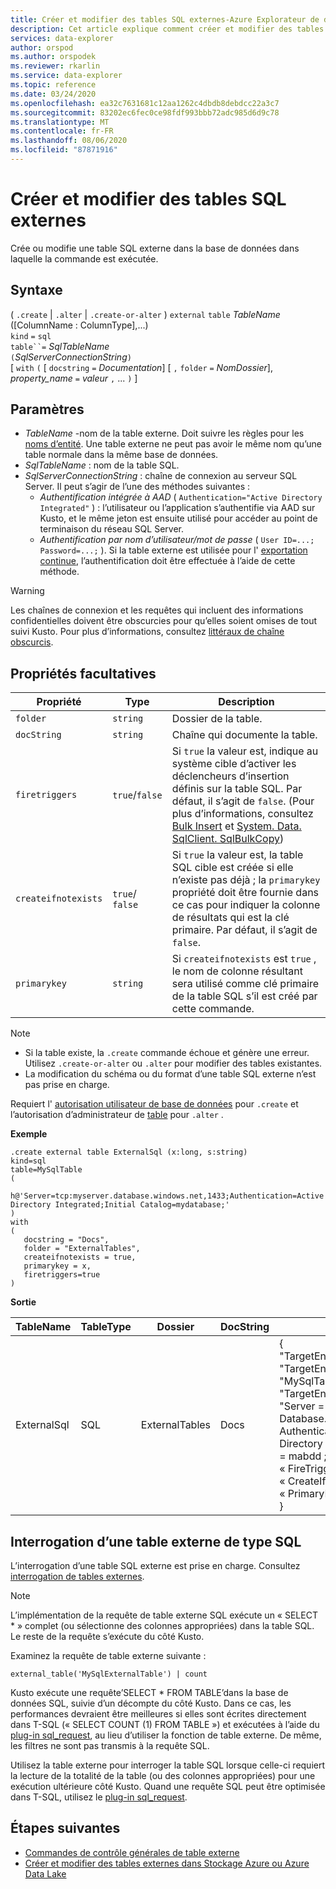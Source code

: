 ```yaml
---
title: Créer et modifier des tables SQL externes-Azure Explorateur de données
description: Cet article explique comment créer et modifier des tables SQL externes.
services: data-explorer
author: orspod
ms.author: orspodek
ms.reviewer: rkarlin
ms.service: data-explorer
ms.topic: reference
ms.date: 03/24/2020
ms.openlocfilehash: ea32c7631681c12aa1262c4dbdb8debdcc22a3c7
ms.sourcegitcommit: 83202ec6fec0ce98fdf993bbb72adc985d6d9c78
ms.translationtype: MT
ms.contentlocale: fr-FR
ms.lasthandoff: 08/06/2020
ms.locfileid: "87871916"
---
```

# <a name="create-and-alter-external-sql-tables"></a>Créer et modifier des tables SQL externes

Crée ou modifie une table SQL externe dans la base de données dans laquelle la commande est exécutée.  

## <a name="syntax"></a>Syntaxe

( `.create`  |  `.alter`  |  `.create-or-alter` ) `external` `table` *TableName* ([ColumnName : ColumnType],...)  
`kind` `=` `sql`  
`table``=` *SqlTableName*  
`(`*SqlServerConnectionString*`)`  
[ `with` `(` [ `docstring` `=` *Documentation*] [ `,` `folder` `=` *NomDossier*], *property_name* `=` *valeur* `,` ... `)` ]

## <a name="parameters"></a>Paramètres

* *TableName* -nom de la table externe. Doit suivre les règles pour les [noms d’entité](../query/schema-entities/entity-names.md). Une table externe ne peut pas avoir le même nom qu’une table normale dans la même base de données.
* *SqlTableName* : nom de la table SQL.
* *SqlServerConnectionString* : chaîne de connexion au serveur SQL Server. Il peut s’agir de l’une des méthodes suivantes : 
  * *Authentification intégrée à AAD* ( `Authentication="Active Directory Integrated"` ) : l’utilisateur ou l’application s’authentifie via AAD sur Kusto, et le même jeton est ensuite utilisé pour accéder au point de terminaison du réseau SQL Server.
  * *Authentification par nom d’utilisateur/mot de passe* ( `User ID=...; Password=...;` ). Si la table externe est utilisée pour l' [exportation continue](data-export/continuous-data-export.md), l’authentification doit être effectuée à l’aide de cette méthode. 

> [!WARNING]
> Les chaînes de connexion et les requêtes qui incluent des informations confidentielles doivent être obscurcies pour qu’elles soient omises de tout suivi Kusto. Pour plus d’informations, consultez [littéraux de chaîne obscurcis](../query/scalar-data-types/string.md#obfuscated-string-literals).

## <a name="optional-properties"></a>Propriétés facultatives

| Propriété            | Type            | Description                          |
|---------------------|-----------------|---------------------------------------------------------------------------------------------------|
| `folder`            | `string`        | Dossier de la table.                  |
| `docString`         | `string`        | Chaîne qui documente la table.      |
| `firetriggers`      | `true`/`false`  | Si `true` la valeur est, indique au système cible d’activer les déclencheurs d’insertion définis sur la table SQL. Par défaut, il s’agit de `false`. (Pour plus d’informations, consultez [Bulk Insert](https://msdn.microsoft.com/library/ms188365.aspx) et [System. Data. SqlClient. SqlBulkCopy](https://msdn.microsoft.com/library/system.data.sqlclient.sqlbulkcopy(v=vs.110).aspx)) |
| `createifnotexists` | `true`/ `false` | Si `true` la valeur est, la table SQL cible est créée si elle n’existe pas déjà ; la `primarykey` propriété doit être fournie dans ce cas pour indiquer la colonne de résultats qui est la clé primaire. Par défaut, il s’agit de `false`.  |
| `primarykey`        | `string`        | Si `createifnotexists` est `true` , le nom de colonne résultant sera utilisé comme clé primaire de la table SQL s’il est créé par cette commande.                  |

> [!NOTE]
> * Si la table existe, la `.create` commande échoue et génère une erreur. Utilisez `.create-or-alter` ou `.alter` pour modifier des tables existantes. 
> * La modification du schéma ou du format d’une table SQL externe n’est pas prise en charge. 

Requiert l' [autorisation utilisateur de base de données](../management/access-control/role-based-authorization.md) pour `.create` et l’autorisation d’administrateur de [table](../management/access-control/role-based-authorization.md) pour `.alter` . 
 
**Exemple** 

```kusto
.create external table ExternalSql (x:long, s:string) 
kind=sql
table=MySqlTable
( 
   h@'Server=tcp:myserver.database.windows.net,1433;Authentication=Active Directory Integrated;Initial Catalog=mydatabase;'
)
with 
(
   docstring = "Docs",
   folder = "ExternalTables", 
   createifnotexists = true,
   primarykey = x,
   firetriggers=true
)  
```

**Sortie**

| TableName   | TableType | Dossier         | DocString | Propriétés                            |
|-------------|-----------|----------------|-----------|---------------------------------------|
| ExternalSql | SQL       | ExternalTables | Docs      | {<br>  "TargetEntityKind": "sqltable'",<br>  "TargetEntityName": "MySqlTable",<br>  "TargetEntityConnectionString" : "Server = TCP :myserver. Database. Windows. net, 1433 ; Authentication = Active Directory intégré ; initial catalog = mabdd ;»,<br>  « FireTriggers » : true,<br>  « CreateIfNotExists » : true,<br>  « PrimaryKey » : « x »<br>} |

## <a name="querying-an-external-table-of-type-sql"></a>Interrogation d’une table externe de type SQL 

L’interrogation d’une table SQL externe est prise en charge. Consultez [interrogation de tables externes](../../data-lake-query-data.md). 

> [!Note]
> L’implémentation de la requête de table externe SQL exécute un « SELECT * » complet (ou sélectionne des colonnes appropriées) dans la table SQL. Le reste de la requête s’exécute du côté Kusto. 

Examinez la requête de table externe suivante : 

```kusto
external_table('MySqlExternalTable') | count
```

Kusto exécute une requête’SELECT * FROM TABLE’dans la base de données SQL, suivie d’un décompte du côté Kusto. Dans ce cas, les performances devraient être meilleures si elles sont écrites directement dans T-SQL (« SELECT COUNT (1) FROM TABLE ») et exécutées à l’aide du [plug-in sql_request](../query/sqlrequestplugin.md), au lieu d’utiliser la fonction de table externe. De même, les filtres ne sont pas transmis à la requête SQL.  

Utilisez la table externe pour interroger la table SQL lorsque celle-ci requiert la lecture de la totalité de la table (ou des colonnes appropriées) pour une exécution ultérieure côté Kusto. Quand une requête SQL peut être optimisée dans T-SQL, utilisez le [plug-in sql_request](../query/sqlrequestplugin.md).

## <a name="next-steps"></a>Étapes suivantes

* [Commandes de contrôle générales de table externe](externaltables.md)
* [Créer et modifier des tables externes dans Stockage Azure ou Azure Data Lake](external-tables-azurestorage-azuredatalake.md)
